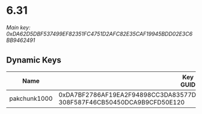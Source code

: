 # 6.31

###### *Main key: 0xDA62D5DBF537499EF82351FC4751D2AFC82E35CAF19945BDD02E3C6BB9462491*

## Dynamic Keys

| Name         | Key<br/>GUID                                                                                            |
|--------------|---------------------------------------------------------------------------------------------------------|
| pakchunk1000 | 0xDA7BF2786AF19EA2F94898CC3DA83577D6228977DD1985642FF589A966270B60<br/>308F587F46CB50450DCA9B9CFD50E120 |
